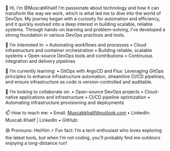 👋 Hi, I’m @MuscabKhalif
I’m passionate about technology and how it can transform the way we work, which is what led me to dive into the world of DevOps. My journey began with a curiosity for automation and efficiency, and it quickly evolved into a deep interest in building scalable, reliable systems. Through hands-on learning and problem-solving, I’ve developed a strong foundation in various DevOps practices and tools.

👀 I’m interested in:
•	Automating workflows and processes
•	Cloud infrastructure and container orchestration
•	Building reliable, scalable systems
•	Open-source DevOps tools and contributions
•	Continuous integration and delivery pipelines

🌱 I’m currently learning:
•	GitOps with ArgoCD and Flux: Leveraging GitOps principles to enhance infrastructure automation, streamline CI/CD pipelines, and ensure infrastructure as code is version-controlled and auditable.

💞️ I’m looking to collaborate on:
•	Open-source DevOps projects
•	Cloud-native applications and infrastructure
•	CI/CD pipeline optimization
•	Automating infrastructure provisioning and deployments

📫 How to reach me:
•	Email: Muscabkhalif@outlook.com
•	LinkedIn:  Muscab Khalif | LinkedIn
•	GitHub:

😄 Pronouns: He/Him
⚡ Fun fact: I’m a tech enthusiast who loves exploring the latest tools, but when I’m not coding, you’ll probably find me outdoors enjoying a long-distance run!
